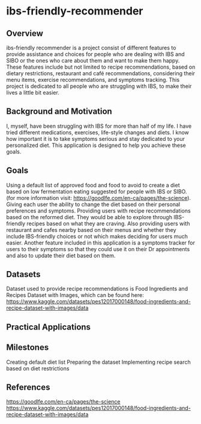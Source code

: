 # ibs-friendly-recommender

## Overview
ibs-friendly recommender is a project consist of different features to provide assistance and choices for people who are dealing with IBS and SIBO or the ones who care about them and want to make them happy.
These features include but not limited to recipe recommendations, based on dietary restrictions, restaurant and café recommendations, considering their menu items, exercise recommendations, and symptoms tracking.
This project is dedicated to all people who are struggling with IBS, to make their lives a little bit easier.

## Background and Motivation
I, myself, have been struggling with IBS for more than half of my life. I have tried different medications, exercises, life-style changes and diets. I know how important it is to take symptoms serious and stay dedicated to your personalized diet. 
This application is designed to help you achieve these goals.

## Goals
Using a default list of approved food and food to avoid to create a diet based on low fermentation eating suggested for people with IBS or SIBO.(for more information visit: https://goodlfe.com/en-ca/pages/the-science). Giving each user the ability to change the diet based on their personal preferences and symptoms. Providing users with recipe recommendations based on the reformed diet. They would be able to explore through IBS-friendly recipes based on what they are craving. Also providing users with restaurant and cafes nearby based on their menus and whether they include IBS-friendly choices or not which makes deciding for users much easier. Another feature included in this application is a symptoms tracker for users to their symptoms so that they could use it on their Dr appointments and also to update their diet based on them.

## Datasets
Dataset used to provide recipe recommendations is Food Ingredients and Recipes Dataset with Images, which can be found here: https://www.kaggle.com/datasets/pes12017000148/food-ingredients-and-recipe-dataset-with-images/data


## Practical Applications

## Milestones
Creating default diet list
Preparing the dataset
Implementing recipe search based on diet restrictions

## References
https://goodlfe.com/en-ca/pages/the-science
https://www.kaggle.com/datasets/pes12017000148/food-ingredients-and-recipe-dataset-with-images/data
